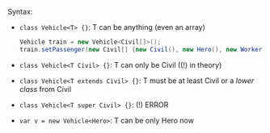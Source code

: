 Syntax:
- `class Vehicle<T> {}`: T can be anything (even an array)
	```java
	Vehicle train = new Vehicle<Civil[]>();
	train.setPassenger(new Civil[] {new Civil(), new Hero(), new Worker()});
	```
- `class Vehicle<T Civil> {}`: T can only be Civil ((!) in theory)
- `class Vehicle<T extends Civil> {}`: T must be at least Civil or a *lower class* from Civil
- `class Vehicle<T super Civil> {}`: (!) ERROR


- `var v = new Vehicle<Hero>`: T can be only Hero now
